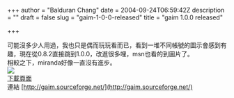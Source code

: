 +++
author = "Balduran Chang"
date = 2004-09-24T06:59:42Z
description = ""
draft = false
slug = "gaim-1-0-0-released"
title = "gaim 1.0.0 released"

+++


可能沒多少人用過，我也只是偶而玩玩看而已，看到一堆不同帳號的圖示會感到有趣，現在從0.8.2直接跳到1.0.0，改進很多哩，msn也看的到圖片了。  
 相較之下，miranda好像一直沒有進步。  
![](http://gaim.sourceforge.net/images/screenshots/persons_t.png)  
[下載頁面](http://gaim.sourceforge.net/downloads.php)  
 連結 [http://gaim.sourceforge.net/](http://gaim.sourceforge.net/)

